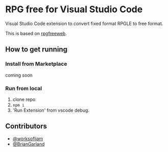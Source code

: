 # RPG free for Visual Studio Code
Visual Studio Code extension to convert fixed format RPGLE to free format.

This is based on [rpgfreeweb](https://github.com/worksofliam/rpgfreeweb).

## How to get running

### Install from Marketplace

coming soon

### Run from local

1. clone repo
2. `npm i`
3. 'Run Extension' from vscode debug.

## Contributors

* [@worksofliam](https://github.com/worksofliam)
* [@BrianGarland](https://github.com/BrianGarland)

